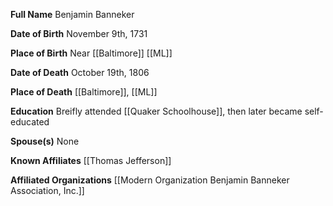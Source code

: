 **Full Name**
Benjamin Banneker
 
**Date of Birth**
November 9th, 1731

**Place of Birth**
Near [[Baltimore]] [[ML]]

**Date of Death**
October 19th, 1806

**Place of Death**
[[Baltimore]], [[ML]]

**Education**
Breifly attended [[Quaker Schoolhouse]], then later became self-educated

**Spouse(s)**
None

**Known Affiliates**
[[Thomas Jefferson]]

**Affiliated Organizations**
[[Modern Organization Benjamin Banneker Association, Inc.]]



